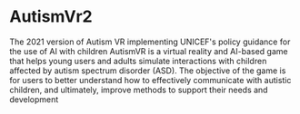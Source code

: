# AutismVr2
The 2021 version of Autism VR implementing UNICEF's policy guidance for the use of AI with children
AutismVR is a virtual reality and AI-based game that helps young users and adults simulate interactions with children affected by autism spectrum disorder (ASD). The objective of the game is for users to better understand how to effectively communicate with autistic children, and ultimately, improve methods to support their needs and development
